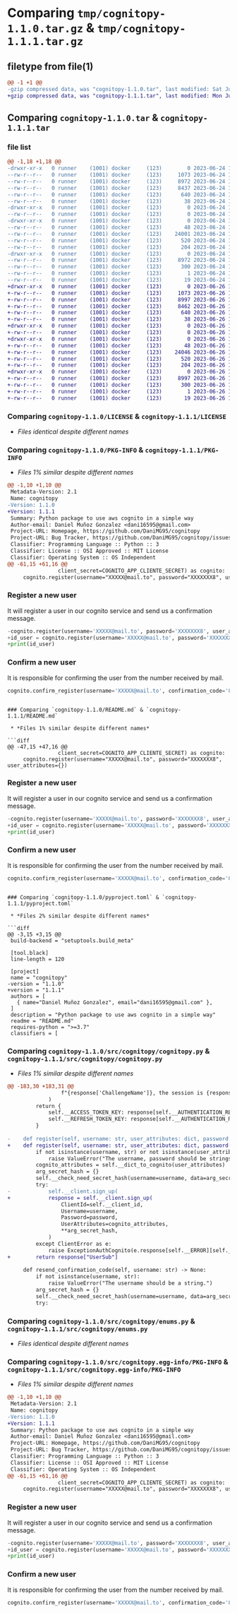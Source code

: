 # Comparing `tmp/cognitopy-1.1.0.tar.gz` & `tmp/cognitopy-1.1.1.tar.gz`

## filetype from file(1)

```diff
@@ -1 +1 @@
-gzip compressed data, was "cognitopy-1.1.0.tar", last modified: Sat Jun 24 19:51:17 2023, max compression
+gzip compressed data, was "cognitopy-1.1.1.tar", last modified: Mon Jun 26 18:12:01 2023, max compression
```

## Comparing `cognitopy-1.1.0.tar` & `cognitopy-1.1.1.tar`

### file list

```diff
@@ -1,18 +1,18 @@
-drwxr-xr-x   0 runner    (1001) docker     (123)        0 2023-06-24 19:51:17.768737 cognitopy-1.1.0/
--rw-r--r--   0 runner    (1001) docker     (123)     1073 2023-06-24 19:51:06.000000 cognitopy-1.1.0/LICENSE
--rw-r--r--   0 runner    (1001) docker     (123)     8972 2023-06-24 19:51:17.768737 cognitopy-1.1.0/PKG-INFO
--rw-r--r--   0 runner    (1001) docker     (123)     8437 2023-06-24 19:51:06.000000 cognitopy-1.1.0/README.md
--rw-r--r--   0 runner    (1001) docker     (123)      640 2023-06-24 19:51:06.000000 cognitopy-1.1.0/pyproject.toml
--rw-r--r--   0 runner    (1001) docker     (123)       38 2023-06-24 19:51:17.768737 cognitopy-1.1.0/setup.cfg
-drwxr-xr-x   0 runner    (1001) docker     (123)        0 2023-06-24 19:51:17.768737 cognitopy-1.1.0/src/
--rw-r--r--   0 runner    (1001) docker     (123)        0 2023-06-24 19:51:06.000000 cognitopy-1.1.0/src/__init__.py
-drwxr-xr-x   0 runner    (1001) docker     (123)        0 2023-06-24 19:51:17.768737 cognitopy-1.1.0/src/cognitopy/
--rw-r--r--   0 runner    (1001) docker     (123)       48 2023-06-24 19:51:06.000000 cognitopy-1.1.0/src/cognitopy/__init__.py
--rw-r--r--   0 runner    (1001) docker     (123)    24001 2023-06-24 19:51:06.000000 cognitopy-1.1.0/src/cognitopy/cognitopy.py
--rw-r--r--   0 runner    (1001) docker     (123)      520 2023-06-24 19:51:06.000000 cognitopy-1.1.0/src/cognitopy/enums.py
--rw-r--r--   0 runner    (1001) docker     (123)      204 2023-06-24 19:51:06.000000 cognitopy-1.1.0/src/cognitopy/exceptions.py
-drwxr-xr-x   0 runner    (1001) docker     (123)        0 2023-06-24 19:51:17.768737 cognitopy-1.1.0/src/cognitopy.egg-info/
--rw-r--r--   0 runner    (1001) docker     (123)     8972 2023-06-24 19:51:17.000000 cognitopy-1.1.0/src/cognitopy.egg-info/PKG-INFO
--rw-r--r--   0 runner    (1001) docker     (123)      300 2023-06-24 19:51:17.000000 cognitopy-1.1.0/src/cognitopy.egg-info/SOURCES.txt
--rw-r--r--   0 runner    (1001) docker     (123)        1 2023-06-24 19:51:17.000000 cognitopy-1.1.0/src/cognitopy.egg-info/dependency_links.txt
--rw-r--r--   0 runner    (1001) docker     (123)       19 2023-06-24 19:51:17.000000 cognitopy-1.1.0/src/cognitopy.egg-info/top_level.txt
+drwxr-xr-x   0 runner    (1001) docker     (123)        0 2023-06-26 18:12:01.859013 cognitopy-1.1.1/
+-rw-r--r--   0 runner    (1001) docker     (123)     1073 2023-06-26 18:11:48.000000 cognitopy-1.1.1/LICENSE
+-rw-r--r--   0 runner    (1001) docker     (123)     8997 2023-06-26 18:12:01.859013 cognitopy-1.1.1/PKG-INFO
+-rw-r--r--   0 runner    (1001) docker     (123)     8462 2023-06-26 18:11:48.000000 cognitopy-1.1.1/README.md
+-rw-r--r--   0 runner    (1001) docker     (123)      640 2023-06-26 18:11:48.000000 cognitopy-1.1.1/pyproject.toml
+-rw-r--r--   0 runner    (1001) docker     (123)       38 2023-06-26 18:12:01.859013 cognitopy-1.1.1/setup.cfg
+drwxr-xr-x   0 runner    (1001) docker     (123)        0 2023-06-26 18:12:01.855013 cognitopy-1.1.1/src/
+-rw-r--r--   0 runner    (1001) docker     (123)        0 2023-06-26 18:11:48.000000 cognitopy-1.1.1/src/__init__.py
+drwxr-xr-x   0 runner    (1001) docker     (123)        0 2023-06-26 18:12:01.859013 cognitopy-1.1.1/src/cognitopy/
+-rw-r--r--   0 runner    (1001) docker     (123)       48 2023-06-26 18:11:48.000000 cognitopy-1.1.1/src/cognitopy/__init__.py
+-rw-r--r--   0 runner    (1001) docker     (123)    24046 2023-06-26 18:11:48.000000 cognitopy-1.1.1/src/cognitopy/cognitopy.py
+-rw-r--r--   0 runner    (1001) docker     (123)      520 2023-06-26 18:11:48.000000 cognitopy-1.1.1/src/cognitopy/enums.py
+-rw-r--r--   0 runner    (1001) docker     (123)      204 2023-06-26 18:11:48.000000 cognitopy-1.1.1/src/cognitopy/exceptions.py
+drwxr-xr-x   0 runner    (1001) docker     (123)        0 2023-06-26 18:12:01.859013 cognitopy-1.1.1/src/cognitopy.egg-info/
+-rw-r--r--   0 runner    (1001) docker     (123)     8997 2023-06-26 18:12:01.000000 cognitopy-1.1.1/src/cognitopy.egg-info/PKG-INFO
+-rw-r--r--   0 runner    (1001) docker     (123)      300 2023-06-26 18:12:01.000000 cognitopy-1.1.1/src/cognitopy.egg-info/SOURCES.txt
+-rw-r--r--   0 runner    (1001) docker     (123)        1 2023-06-26 18:12:01.000000 cognitopy-1.1.1/src/cognitopy.egg-info/dependency_links.txt
+-rw-r--r--   0 runner    (1001) docker     (123)       19 2023-06-26 18:12:01.000000 cognitopy-1.1.1/src/cognitopy.egg-info/top_level.txt
```

### Comparing `cognitopy-1.1.0/LICENSE` & `cognitopy-1.1.1/LICENSE`

 * *Files identical despite different names*

### Comparing `cognitopy-1.1.0/PKG-INFO` & `cognitopy-1.1.1/PKG-INFO`

 * *Files 1% similar despite different names*

```diff
@@ -1,10 +1,10 @@
 Metadata-Version: 2.1
 Name: cognitopy
-Version: 1.1.0
+Version: 1.1.1
 Summary: Python package to use aws cognito in a simple way
 Author-email: Daniel Muñoz Gonzalez <dani16595@gmail.com>
 Project-URL: Homepage, https://github.com/DaniMG95/cognitopy
 Project-URL: Bug Tracker, https://github.com/DaniMG95/cognitopy/issues
 Classifier: Programming Language :: Python :: 3
 Classifier: License :: OSI Approved :: MIT License
 Classifier: Operating System :: OS Independent
@@ -61,15 +61,16 @@
                client_secret=COGNITO_APP_CLIENTE_SECRET) as cognito:
     cognito.register(username="XXXXX@mail.to", password="XXXXXXX8", user_attributes={})
 ```
 
 ### Register a new user
 It will register a user in our cognito service and send us a confirmation message.
 ```python
-cognito.register(username='XXXXX@mail.to', password='XXXXXXX8', user_attributes={})
+id_user = cognito.register(username='XXXXX@mail.to', password='XXXXXXX8', user_attributes={})
+print(id_user)
 ```
 
 ### Confirm a new user
 It is responsible for confirming the user from the number received by mail.
 ```python
 cognito.confirm_register(username='XXXXX@mail.to', confirmation_code='820850')
 ```
```

### Comparing `cognitopy-1.1.0/README.md` & `cognitopy-1.1.1/README.md`

 * *Files 1% similar despite different names*

```diff
@@ -47,15 +47,16 @@
                client_secret=COGNITO_APP_CLIENTE_SECRET) as cognito:
     cognito.register(username="XXXXX@mail.to", password="XXXXXXX8", user_attributes={})
 ```
 
 ### Register a new user
 It will register a user in our cognito service and send us a confirmation message.
 ```python
-cognito.register(username='XXXXX@mail.to', password='XXXXXXX8', user_attributes={})
+id_user = cognito.register(username='XXXXX@mail.to', password='XXXXXXX8', user_attributes={})
+print(id_user)
 ```
 
 ### Confirm a new user
 It is responsible for confirming the user from the number received by mail.
 ```python
 cognito.confirm_register(username='XXXXX@mail.to', confirmation_code='820850')
 ```
```

### Comparing `cognitopy-1.1.0/pyproject.toml` & `cognitopy-1.1.1/pyproject.toml`

 * *Files 2% similar despite different names*

```diff
@@ -3,15 +3,15 @@
 build-backend = "setuptools.build_meta"
 
 [tool.black]
 line-length = 120
 
 [project]
 name = "cognitopy"
-version = "1.1.0"
+version = "1.1.1"
 authors = [
   { name="Daniel Muñoz Gonzalez", email="dani16595@gmail.com" },
 ]
 description = "Python package to use aws cognito in a simple way"
 readme = "README.md"
 requires-python = ">=3.7"
 classifiers = [
```

### Comparing `cognitopy-1.1.0/src/cognitopy/cognitopy.py` & `cognitopy-1.1.1/src/cognitopy/cognitopy.py`

 * *Files 1% similar despite different names*

```diff
@@ -183,30 +183,31 @@
                 f"{response['ChallengeName']}, the session is {response['Session']}."
             )
         return {
             self.__ACCESS_TOKEN_KEY: response[self.__AUTHENTICATION_RESULT][self.__ACCESS_TOKEN],
             self.__REFRESH_TOKEN_KEY: response[self.__AUTHENTICATION_RESULT][self.__REFRESH_TOKEN],
         }
 
-    def register(self, username: str, user_attributes: dict, password: str) -> None:
+    def register(self, username: str, user_attributes: dict, password: str) -> str:
         if not isinstance(username, str) or not isinstance(user_attributes, dict) or not isinstance(password, str):
             raise ValueError("The username, password should be strings and user_attributes should be a dict.")
         cognito_attributes = self.__dict_to_cognito(user_attributes)
         arg_secret_hash = {}
         self.__check_need_secret_hash(username=username, data=arg_secret_hash, key_secret_hash=self.__SECRET_HASH_ARG)
         try:
-            self.__client.sign_up(
+            response = self.__client.sign_up(
                 ClientId=self.__client_id,
                 Username=username,
                 Password=password,
                 UserAttributes=cognito_attributes,
                 **arg_secret_hash,
             )
         except ClientError as e:
             raise ExceptionAuthCognito(e.response[self.__ERROR][self.__MESSAGE])
+        return response["UserSub"]
 
     def resend_confirmation_code(self, username: str) -> None:
         if not isinstance(username, str):
             raise ValueError("The username should be a string.")
         arg_secret_hash = {}
         self.__check_need_secret_hash(username=username, data=arg_secret_hash, key_secret_hash=self.__SECRET_HASH_ARG)
         try:
```

### Comparing `cognitopy-1.1.0/src/cognitopy/enums.py` & `cognitopy-1.1.1/src/cognitopy/enums.py`

 * *Files identical despite different names*

### Comparing `cognitopy-1.1.0/src/cognitopy.egg-info/PKG-INFO` & `cognitopy-1.1.1/src/cognitopy.egg-info/PKG-INFO`

 * *Files 1% similar despite different names*

```diff
@@ -1,10 +1,10 @@
 Metadata-Version: 2.1
 Name: cognitopy
-Version: 1.1.0
+Version: 1.1.1
 Summary: Python package to use aws cognito in a simple way
 Author-email: Daniel Muñoz Gonzalez <dani16595@gmail.com>
 Project-URL: Homepage, https://github.com/DaniMG95/cognitopy
 Project-URL: Bug Tracker, https://github.com/DaniMG95/cognitopy/issues
 Classifier: Programming Language :: Python :: 3
 Classifier: License :: OSI Approved :: MIT License
 Classifier: Operating System :: OS Independent
@@ -61,15 +61,16 @@
                client_secret=COGNITO_APP_CLIENTE_SECRET) as cognito:
     cognito.register(username="XXXXX@mail.to", password="XXXXXXX8", user_attributes={})
 ```
 
 ### Register a new user
 It will register a user in our cognito service and send us a confirmation message.
 ```python
-cognito.register(username='XXXXX@mail.to', password='XXXXXXX8', user_attributes={})
+id_user = cognito.register(username='XXXXX@mail.to', password='XXXXXXX8', user_attributes={})
+print(id_user)
 ```
 
 ### Confirm a new user
 It is responsible for confirming the user from the number received by mail.
 ```python
 cognito.confirm_register(username='XXXXX@mail.to', confirmation_code='820850')
 ```
```


